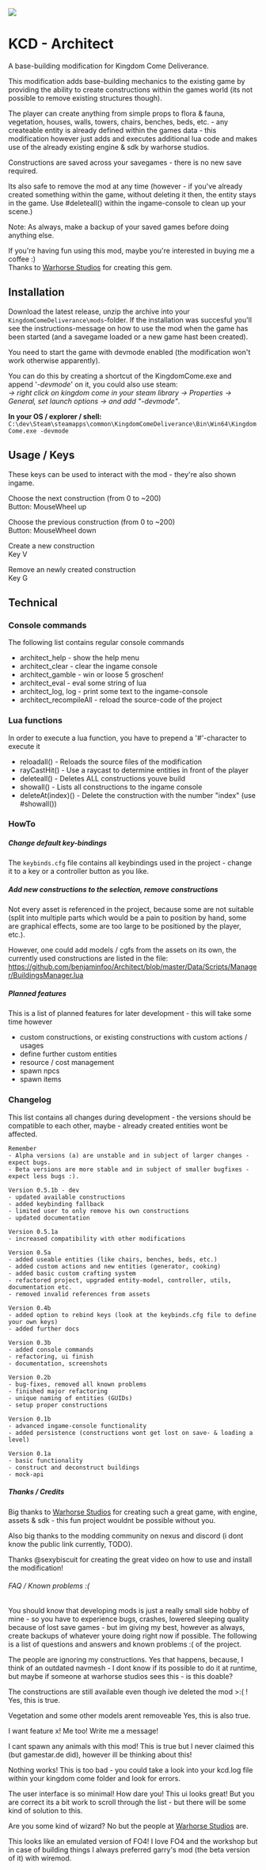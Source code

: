 <img src="/Data/Docs/architect_nm.png">  

# KCD - Architect
 
A base-building modification for Kingdom Come Deliverance.

This modification adds base-building mechanics to the existing game by providing the ability to create constructions
within the games world (its not possible to remove existing structures though).

The player can create anything from simple props to flora & fauna, vegetation, houses, walls, towers, chairs, benches, beds, etc. - any createable entity is already defined within the games data - this modification however just adds and executes additional lua code and makes use of the already existing engine & sdk by warhorse studios.

Constructions are saved across your savegames - there is no new save required.

Its also safe to remove the mod at any time (however - if you've already created something within the game, without
deleting it then, the entity stays in the game. Use #deleteall() within the ingame-console to clean up your scene.)

Note: As always, make a backup of your saved games before doing anything else.

If you're having fun using this mod, maybe you're interested in buying me a coffee :) \
Thanks to  [Warhorse Studios](https://warhorsestudios.cz) for creating this gem.


## Installation
Download the latest release, unzip the archive into your `KingdomComeDeliverance\mods`-folder.
If the installation was succesful you'll see the instructions-message on how to use the mod when the game has been started (and a savegame loaded or a new game hast been created).

You need to start the game with devmode enabled (the modification won't work otherwise apparently).

You can do this by creating a shortcut of the KingdomCome.exe and append '_-devmode_' on it, you could also use steam:\
_-> right click on kingdom come in your steam library -> Properties ->  General, set launch options -> and add "-devmode"_.

**In your OS / explorer / shell:**\
`C:\dev\Steam\steamapps\common\KingdomComeDeliverance\Bin\Win64\KingdomCome.exe -devmode
`

## Usage / Keys
These keys can be used to interact with the mod - they're also shown ingame.

Choose the next construction (from 0 to ~200) \
Button: MouseWheel up

Choose the previous construction (from 0 to ~200) \
Button: MouseWheel down

Create a new construction \
Key V

Remove an newly created construction \
Key G


## Technical

### Console commands
The following list contains regular console commands

- architect_help - show the help menu
- architect_clear - clear the ingame console
- architect_gamble - win or loose 5 groschen!
- architect_eval - eval some string of lua
- architect_log, log - print some text to the ingame-console
- architect_recompileAll - reload the source-code of the project


### Lua functions
In order to execute a lua function, you have to prepend a '#'-character to execute it

- reloadall() - Reloads the source files of the modification
- rayCastHit() - Use a raycast to determine entities in front of the player
- deleteall() - Deletes ALL constructions youve build
- showall()   - Lists all constructions to the ingame console
- deleteAt(index)() - Delete the construction with the number "index" (use #showall())


### HowTo
##### Change default key-bindings
The `keybinds.cfg` file contains all keybindings used in the project - change it to a key or a controller button as you like.

##### Add new constructions to the selection, remove constructions
Not every asset is referenced in the project, because some are not suitable (split into multiple parts which would be a 
pain to position by hand, some are graphical effects, some are too large to be positioned by the player, etc.).

However, one could add models / cgfs from the assets  on its own, the currently used constructions are 
listed in the file: https://github.com/benjaminfoo/Architect/blob/master/Data/Scripts/Manager/BuildingsManager.lua



##### Planned features
This is a list of planned features for later development - this will take some time however

- custom constructions, or existing constructions with custom actions / usages
- define further custom entities
- resource / cost management
- spawn npcs
- spawn items


### Changelog
This list contains all changes during development - the versions should be compatible to each other, maybe - already created entities wont be affected.


```
Remember
- Alpha versions (a) are unstable and in subject of larger changes - expect bugs.
- Beta versions are more stable and in subject of smaller bugfixes - expect less bugs :).

Version 0.5.1b - dev
- updated available constructions
- added keybinding fallback 
- limited user to only remove his own constructions
- updated documentation

Version 0.5.1a
- increased compatibility with other modifications

Version 0.5a
- added useable entities (like chairs, benches, beds, etc.)
- added custom actions and new entities (generator, cooking)
- added basic custom crafting system
- refactored project, upgraded entity-model, controller, utils, documentation etc.
- removed invalid references from assets

Version 0.4b
- added option to rebind keys (look at the keybinds.cfg file to define your own keys)
- added further docs

Version 0.3b
- added console commands
- refactoring, ui finish
- documentation, screenshots

Version 0.2b
- bug-fixes, removed all known problems
- finished major refactoring
- unique naming of entities (GUIDs)
- setup proper constructions

Version 0.1b
- advanced ingame-console functionality
- added persistence (constructions wont get lost on save- & loading a level)

Version 0.1a
- basic functionality
- construct and deconstruct buildings
- mock-api
```

##### Thanks / Credits
Big thanks to [Warhorse Studios](https://warhorsestudios.cz) for creating such a great game, with engine, assets & sdk -
this fun project wouldnt be possible without you.

Also big thanks to the modding community on nexus﻿ and discord (i dont know the public link currently, TODO).

Thanks @sexybiscuit for creating the great video on how to use and install the modification!


###### FAQ / Known problems :(
You should know that developing mods is just a really small side hobby of mine - so you have to experience bugs, crashes, lowered sleeping quality because of lost save games -
but im giving my best, however as always, create backups of whatever youre doing right now if possible. The following is a list of questions and answers and known problems :( of the project.

The people are ignoring my constructions.
Yes that happens, because, I think of an outdated navmesh - I dont know if
its possible to do it at runtime, but maybe if someone at warhorse
studios sees this - is this doable?

The constructions are still available even though ive deleted the mod >:( !
Yes, this is true.

Vegetation and some other models arent removeable
Yes, this is also true.

I want feature x!
Me too! Write me a message!

I cant spawn any animals with this mod!
This is true but I never claimed this (but gamestar.de﻿ did), however ill be thinking about this!

Nothing works!
This is too bad - you could take a look into your kcd.log file within your kingdom come folder and look for errors.

The user interface is so minimal!
How dare you! This ui looks great! But you are correct its a bit work to
scroll through the list - but there will be some kind of solution to
this.

Are you some kind of wizard?
No but the people at [Warhorse Studios](https://warhorsestudios.cz) are.

This looks like an emulated version of FO4!
I love FO4 and the workshop but in case of building things I always preferred garry's mod (the beta version of it) with wiremod.


